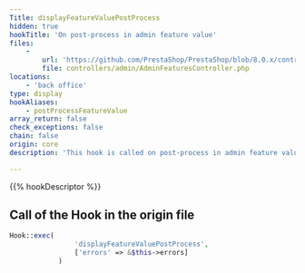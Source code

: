 ```yaml
---
Title: displayFeatureValuePostProcess
hidden: true
hookTitle: 'On post-process in admin feature value'
files:
    -
        url: 'https://github.com/PrestaShop/PrestaShop/blob/8.0.x/controllers/admin/AdminFeaturesController.php'
        file: controllers/admin/AdminFeaturesController.php
locations:
    - 'back office'
type: display
hookAliases:
    - postProcessFeatureValue
array_return: false
check_exceptions: false
chain: false
origin: core
description: 'This hook is called on post-process in admin feature value'

---
```


{{% hookDescriptor %}}

## Call of the Hook in the origin file

```php
Hook::exec(
                'displayFeatureValuePostProcess',
                ['errors' => &$this->errors]
            )
```

